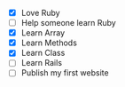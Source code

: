 - [x] Love Ruby
- [ ] Help someone learn Ruby
- [x] Learn Array
- [x] Learn Methods
- [x] Learn Class
- [ ] Learn Rails
- [ ] Publish my first website